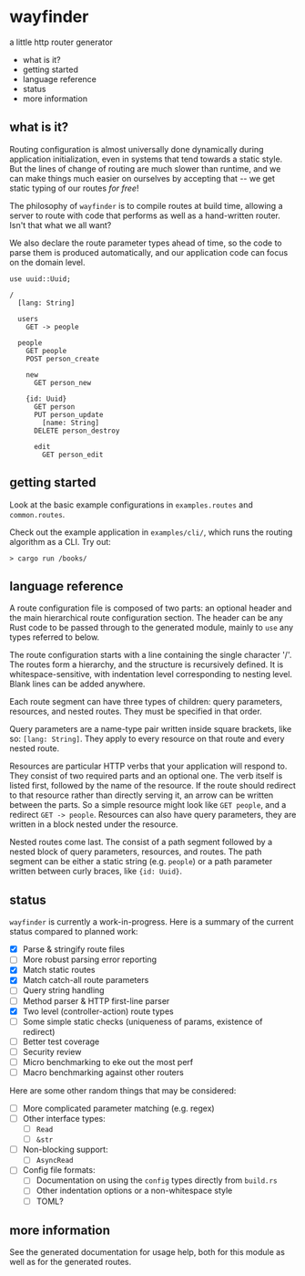 wayfinder
=========

a little http router generator

- what is it?
- getting started
- language reference
- status
- more information

what is it?
-----------

Routing configuration is almost universally done dynamically during
application initialization, even in systems that tend towards a
static style.  But the lines of change of routing are much slower
than runtime, and we can make things much easier on ourselves by
accepting that -- we get static typing of our routes *for free*!

The philosophy of `wayfinder` is to compile routes at build time,
allowing a server to route with code that performs as well as a
hand-written router.  Isn't that what we all want?

We also declare the route parameter types ahead of time, so the
code to parse them is produced automatically, and our application
code can focus on the domain level.

```
use uuid::Uuid;

/
  [lang: String]

  users
    GET -> people

  people
    GET people
    POST person_create

    new
      GET person_new

    {id: Uuid}
      GET person
      PUT person_update
        [name: String]
      DELETE person_destroy

      edit
        GET person_edit
```

getting started
---------------

Look at the basic example configurations in `examples.routes` and
`common.routes`.

Check out the example application in `examples/cli/`, which
runs the routing algorithm as a CLI.  Try out:

```
> cargo run /books/
```

language reference
------------------

A route configuration file is composed of two parts: an optional
header and the main hierarchical route configuration section.  The
header can be any Rust code to be passed through to the generated
module, mainly to `use` any types referred to below.

The route configuration starts with a line containing the single
character '/'.  The routes form a hierarchy, and the structure is
recursively defined.  It is whitespace-sensitive, with indentation
level corresponding to nesting level.  Blank lines can be added
anywhere.

Each route segment can have three types of children: query parameters,
resources, and nested routes.  They must be specified in that order.

Query parameters are a name-type pair written inside square brackets,
like so: `[lang: String]`.  They apply to every resource on that
route and every nested route.

Resources are particular HTTP verbs that your application will
respond to.  They consist of two required parts and an optional one.
The verb itself is listed first, followed by the name of the resource.
If the route should redirect to that resource rather than directly
serving it, an arrow can be written between the parts.  So a simple
resource might look like `GET people`, and a redirect `GET -> people`.
Resources can also have query parameters, they are written in a block
nested under the resource.

Nested routes come last.  The consist of a path segment followed by
a nested block of query parameters, resources, and routes.  The
path segment can be either a static string (e.g. `people`) or a
path parameter written between curly braces, like `{id: Uuid}`.

status
------

`wayfinder` is currently a work-in-progress.  Here is a summary of
the current status compared to planned work:

- [x] Parse & stringify route files
- [ ] More robust parsing error reporting
- [x] Match static routes
- [x] Match catch-all route parameters
- [ ] Query string handling
- [ ] Method parser & HTTP first-line parser
- [x] Two level (controller-action) route types
- [ ] Some simple static checks (uniqueness of params, existence of redirect)
- [ ] Better test coverage
- [ ] Security review
- [ ] Micro benchmarking to eke out the most perf
- [ ] Macro benchmarking against other routers

Here are some other random things that may be considered:

- [ ] More complicated parameter matching (e.g. regex)
- [ ] Other interface types:
  - [ ] `Read`
  - [ ] `&str`
- [ ] Non-blocking support:
  - [ ] `AsyncRead`
- [ ] Config file formats:
  - [ ] Documentation on using the `config` types directly from `build.rs`
  - [ ] Other indentation options or a non-whitespace style
  - [ ] TOML?

more information
----------------

See the generated documentation for usage help, both for this
module as well as for the generated routes.
